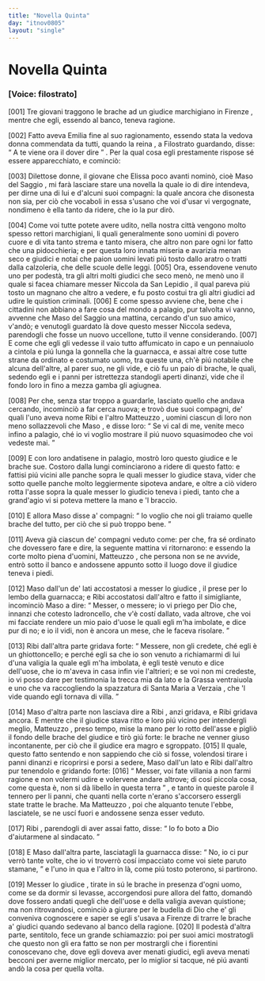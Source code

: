 ```yaml
---
title: "Novella Quinta"
day: "itnov0805"
layout: "single"
---
```

<div id="nov0805" type="novella" who="filostrato">
 <h1>
  Novella Quinta
 </h1>
 <p>
  <h3>
   [Voice: filostrato]
  </h3>
 </p>
 <argument>
  <p>
   <a name="p08050001">
    [001]
   </a>
   <name persref="masosaggio ribi matteuzzo" type="person">
    Tre giovani
   </name>
   traggono le brache ad un
   <name persref="niccola" type="person">
    giudice marchigiano
   </name>
   in
   <name placeref="firenze" type="place">
    Firenze
   </name>
   , mentre che egli, essendo al banco, teneva ragione.
  </p>
 </argument>
 <div3 type="commentary" who="author">
  <p>
   <a name="p08050002">
    [002]
   </a>
   Fatto aveva
   <name persref="emilia" type="person">
    Emilia
   </name>
   fine al suo ragionamento, essendo stata la
   <name persref="piccarda" type="person">
    vedova donna
   </name>
   commendata da tutti, quando
   <name persref="lauretta" type="person">
    la reina
   </name>
   , a
   <name persref="filostrato" type="person">
    Filostrato
   </name>
   guardando, disse:
   <q direct="unspecified" who="lauretta">
    A te viene ora il dover dire
   </q>
   . Per la qual cosa egli prestamente rispose s&eacute; essere apparecchiato, e cominci&ograve;:
  </p>
 </div3>
 <div3 type="commentary" who="filostrato">
  <p>
   <a name="p08050003">
    [003]
   </a>
   Dilettose donne, il giovane che
   <name persref="elissa" type="person">
    Elissa
   </name>
   poco avanti nomin&ograve;, cio&egrave;
   <name persref="masosaggio" type="person">
    Maso del Saggio
   </name>
   , mi far&agrave; lasciare stare una novella la quale io di dire intendeva, per dirne una di lui e d'alcuni suoi compagni: la quale ancora che disonesta non sia, per ci&ograve; che vocaboli in essa s'usano che voi d'usar vi vergognate, nondimeno &egrave; ella tanto da ridere, che io la pur dir&ograve;.
  </p>
 </div3>
 <p>
  <a name="p08050004">
   [004]
  </a>
  Come voi tutte potete avere udito, nella
  <name placeref="firenze" type="place">
   nostra citt&agrave;
  </name>
  vengono molto spesso rettori marchigiani, li quali generalmente sono uomini di povero cuore e di vita tanto strema e tanto misera, che altro non pare ogni lor fatto che una pidocchieria; e per questa loro innata miseria e avarizia menan seco e giudici e notai che paion uomini levati pi&uacute; tosto dallo aratro o tratti dalla calzoleria, che delle scuole delle leggi.
  <a name="p08050005">
   [005]
  </a>
  Ora, essendovene venuto uno per podest&agrave;, tra gli altri molti giudici che seco men&ograve;, ne men&ograve; uno il quale si facea chiamare messer
  <name persref="niccola" type="person">
   Niccola da San Lepidio
  </name>
  , il qual pareva pi&uacute; tosto un magnano che altro a vedere, e fu posto costui tra gli altri giudici ad udire le quistion criminali.
  <a name="p08050006">
   [006]
  </a>
  E come spesso avviene che, bene che i cittadini non abbiano a fare cosa del mondo a palagio, pur talvolta vi vanno, avvenne che
  <name persref="masosaggio" type="person">
   Maso del Saggio
  </name>
  una mattina, cercando d'un suo amico, v'and&ograve;; e venutogli guardato l&agrave; dove questo messer
  <name persref="niccola" type="person">
   Niccola
  </name>
  sedeva, parendogli che fosse un nuovo uccellone, tutto il venne considerando.
  <a name="p08050007">
   [007]
  </a>
  E come che egli gli vedesse il vaio tutto affumicato in capo e un pennaiuolo a cintola e pi&uacute; lunga la gonnella che la guarnacca, e assai altre cose tutte strane da ordinato e costumato uomo, tra queste una, ch'&egrave; pi&uacute; notabile che alcuna dell'altre, al parer suo, ne gli vide, e ci&ograve; fu un paio di brache, le quali, sedendo egli e i panni per istrettezza standogli aperti dinanzi, vide che il fondo loro in fino a mezza gamba gli agiugnea.
 </p>
 <p>
  <a name="p08050008">
   [008]
  </a>
  Per che, senza star troppo a guardarle, lasciato quello che andava cercando, incominci&ograve; a far cerca nuova; e trov&ograve; due suoi compagni, de' quali l'uno aveva nome
  <name persref="ribi" type="person">
   Ribi
  </name>
  e l'altro
  <name persref="matteuzzo" type="person">
   Matteuzzo
  </name>
  , uomini ciascun di loro non meno sollazzevoli che
  <name persref="masosaggio" type="person">
   Maso
  </name>
  , e disse loro:
  <q direct="unspecified" who="masosaggio">
   Se vi cal di me, venite meco infino a palagio, ch&eacute; io vi voglio mostrare il pi&uacute; nuovo squasimodeo che voi vedeste mai.
  </q>
 </p>
 <p>
  <a name="p08050009">
   [009]
  </a>
  E con loro andatisene in palagio, mostr&ograve; loro questo
  <name persref="niccola" type="person">
   giudice
  </name>
  e le brache sue. Costoro dalla lungi cominciarono a ridere di questo fatto: e fattisi pi&uacute; vicini alle panche sopra le quali messer lo giudice stava, vider che sotto quelle panche molto leggiermente sipoteva andare, e oltre a ci&ograve; videro rotta l'asse sopra la quale messer lo giudicio teneva i piedi, tanto che a grand'agio vi si poteva mettere la mano e 'l braccio.
 </p>
 <p>
  <a name="p08050010">
   [010]
  </a>
  E allora
  <name persref="masosaggio" type="person">
   Maso
  </name>
  disse a' compagni:
  <q direct="unspecified" who="masosaggio">
   Io voglio che noi gli traiamo quelle brache del tutto, per ci&ograve; che si pu&ograve; troppo bene.
  </q>
 </p>
 <p>
  <a name="p08050011">
   [011]
  </a>
  Aveva gi&agrave; ciascun de' compagni veduto come: per che, fra s&eacute; ordinato che dovessero fare e dire, la seguente mattina vi ritornarono: e essendo la corte molto piena d'uomini,
  <name persref="matteuzzo" type="person">
   Matteuzzo
  </name>
  , che persona non se ne avvide, entr&ograve; sotto il banco e andossene appunto sotto il luogo dove il
  <name persref="niccola" type="person">
   giudice
  </name>
  teneva i piedi.
 </p>
 <p>
  <a name="p08050012">
   [012]
  </a>
  <name persref="masosaggio" type="person">
   Maso
  </name>
  dall'un de' lati accostatosi a messer lo
  <name persref="niccola" type="person">
   giudice
  </name>
  , il prese per lo lembo della guarnacca; e
  <name persref="ribi" type="person">
   Ribi
  </name>
  accostatosi dall'altro e fatto il simigliante, incominci&ograve;
  <name persref="masosaggio" type="person">
   Maso
  </name>
  a dire:
  <q direct="unspecified" who="masosaggio">
   Messer, o messere; io vi priego per Dio che, innanzi che cotesto ladroncello, che v'&egrave; cost&iacute; dallato, vada altrove, che voi mi facciate rendere un mio paio d'uose le quali egli m'ha imbolate, e dice pur di no; e io il vidi, non &egrave; ancora un mese, che le faceva risolare.
  </q>
 </p>
 <p>
  <a name="p08050013">
   [013]
  </a>
  <name persref="ribi" type="person">
   Ribi
  </name>
  dall'altra parte gridava forte:
  <q direct="unspecified" who="ribi">
   Messere, non gli credete, ch&eacute; egli &egrave; un ghiottoncello; e perch&eacute; egli sa che io son venuto a richiamarmi di lui d'una valigia la quale egli m'ha imbolata, &egrave; egli test&egrave; venuto e dice dell'uose, che io m'aveva in casa infin vie l'altrieri; e se voi non mi credeste, io vi posso dare per testimonia la trecca mia da lato e la Grassa ventraiuola e uno che va raccogliendo la spazzatura di
   <name type="place">
    Santa Maria a Verzaia
   </name>
   , che 'l vide quando egli tornava di villa.
  </q>
 </p>
 <p>
  <a name="p08050014">
   [014]
  </a>
  <name persref="masosaggio" type="person">
   Maso
  </name>
  d'altra parte non lasciava dire a
  <name persref="ribi" type="person">
   Ribi
  </name>
  , anzi gridava, e
  <name persref="ribi" type="person">
   Ribi
  </name>
  gridava ancora. E mentre che il
  <name persref="niccola" type="person">
   giudice
  </name>
  stava ritto e loro pi&uacute; vicino per intendergli meglio,
  <name persref="matteuzzo" type="person">
   Matteuzzo
  </name>
  , preso tempo, mise la mano per lo rotto dell'asse e pigli&ograve; il fondo delle brache del giudice e tir&ograve; gi&uacute; forte: le brache ne venner giuso incontanente, per ci&ograve; che il giudice era magro e sgroppato.
  <a name="p08050015">
   [015]
  </a>
  Il quale, questo fatto sentendo e non sappiendo che ci&ograve; si fosse, volendosi tirare i panni dinanzi e ricoprirsi e porsi a sedere,
  <name persref="masosaggio" type="person">
   Maso
  </name>
  dall'un lato e
  <name persref="ribi" type="person">
   Ribi
  </name>
  dall'altro pur tenendolo e gridando forte:
  <a name="p08050016">
   [016]
  </a>
  <q direct="unspecified" who="masosaggio ribi">
   Messer, voi fate villania a non farmi ragione e non volermi udire e volervene andare altrove; di cos&iacute; piccola cosa, come questa &egrave;, non si d&agrave; libello in questa terra
  </q>
  , e tanto in queste parole il tennero per li panni, che quanti nella corte n'erano s'accorsero essergli state tratte le brache. Ma
  <name persref="matteuzzo" type="person">
   Matteuzzo
  </name>
  , poi che alquanto tenute l'ebbe, lasciatele, se ne usc&iacute; fuori e andossene senza esser veduto.
 </p>
 <p>
  <a name="p08050017">
   [017]
  </a>
  <name persref="ribi" type="person">
   Ribi
  </name>
  , parendogli di aver assai fatto, disse:
  <q direct="unspecified" who="ribi">
   Io fo boto a Dio d'aiutarmene al sindacato.
  </q>
 </p>
 <p>
  <a name="p08050018">
   [018]
  </a>
  E
  <name persref="masosaggio" type="person">
   Maso
  </name>
  dall'altra parte, lasciatagli la guarnacca disse:
  <q direct="unspecified" who="masosaggio">
   No, io ci pur verr&ograve; tante volte, che io vi troverr&ograve; cos&iacute; impacciato come voi siete paruto stamane,
  </q>
  e l'uno in qua e l'altro in l&agrave;, come pi&uacute; tosto poterono, si partirono.
 </p>
 <p>
  <a name="p08050019">
   [019]
  </a>
  Messer lo
  <name persref="niccola" type="person">
   giudice
  </name>
  , tirate in s&uacute; le brache in presenza d'ogni uomo, come se da dormir si levasse, accorgendosi pure allora del fatto, domand&ograve; dove fossero andati quegli che dell'uose e della valigia avevan quistione; ma non ritrovandosi, cominci&ograve; a giurare per le budella di Dio che e' gli conveniva cognoscere e saper se egli s'usava a
  <name placeref="firenze" type="place">
   Firenze
  </name>
  di trarre le brache a' giudici quando sedevano al banco della ragione.
  <a name="p08050020">
   [020]
  </a>
  Il podest&agrave; d'altra parte, sentitolo, fece un grande schiamazzio: poi per suoi amici mostratogli che questo non gli era fatto se non per mostrargli che i fiorentini conoscevano che, dove egli doveva aver menati giudici, egli aveva menati becconi per averne miglior mercato, per lo miglior si tacque, n&eacute; pi&uacute; avanti and&ograve; la cosa per quella volta.
 </p>
</div>